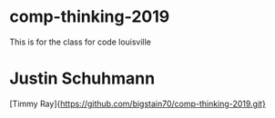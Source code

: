 # comp-thinking-2019
This is for the class for code louisville

# Justin Schuhmann
[Timmy Ray]{https://github.com/bigstain70/comp-thinking-2019.git}